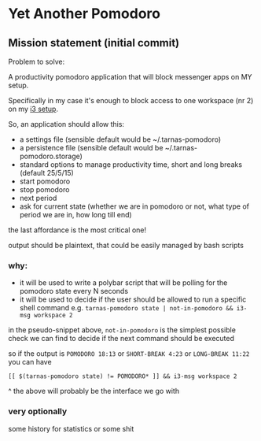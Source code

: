 # Yet Another Pomodoro

## Mission statement (initial commit)

Problem to solve:

A productivity pomodoro application that will block messenger apps on MY setup.

Specifically in my case it's enough to block access to one workspace (nr 2) on my [i3 setup](https://github.com/tarnas14/dotfil3s/blob/master/i3/config).

So, an application should allow this:

- a settings file (sensible default would be ~/.tarnas-pomodoro)
- a persistence file (sensible default would be ~/.tarnas-pomodoro.storage)
- standard options to manage productivity time, short and long breaks (default 25/5/15)
- start pomodoro
- stop pomodoro
- next period
- ask for current state (whether we are in pomodoro or not, what type of period we are in, how long till end)

the last affordance is the most critical one!

output should be plaintext, that could be easily managed by bash scripts

### why:
- it will be used to write a polybar script that will be polling for the pomodoro state every N seconds
- it will be used to decide if the user should be allowed to run a specific shell command e.g. `tarnas-pomodoro state | not-in-pomodoro && i3-msg workspace 2`

in the pseudo-snippet above, `not-in-pomodoro` is the simplest possible check we can find to decide if the next command should be executed

so if the output is `POMODORO 18:13` or `SHORT-BREAK 4:23` or `LONG-BREAK 11:22` you can have
```
[[ $(tarnas-pomodoro state) != POMODORO* ]] && i3-msg workspace 2
```

^ the above will probably be the interface we go with

### very optionally
some history for statistics or some shit
